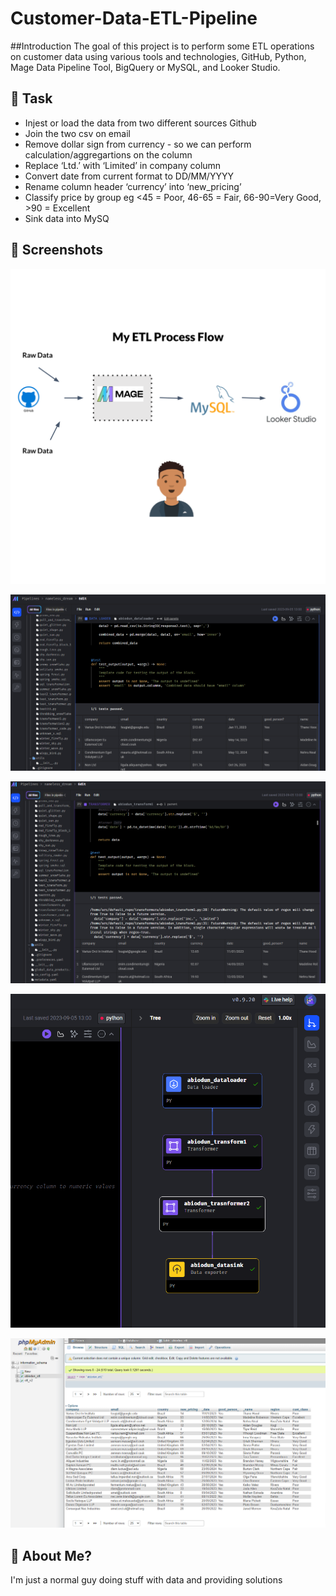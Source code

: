 # Customer-Data-ETL-Pipeline

##Introduction
The goal of this project is to perform some ETL operations on customer data using various tools and technologies, GitHub, Python, Mage Data Pipeline Tool, BigQuery or MySQL, and Looker Studio.

## 🚀 Task
- Injest or load the data from two different sources Github
- Join the two csv on email
- Remove dollar sign from currency - so we can perform calculation/aggregartions on the column
- Replace ‘Ltd.’ with ‘Limited’ in company column
- Convert date from current format to DD/MM/YYYY
- Rename column header ‘currency’ into ‘new_pricing’
- Classify price by group eg <45 = Poor, 46-65 = Fair, 66-90=Very Good, >90 = Excellent
- Sink data into MySQ


## 🚀 Screenshots
![Loading the raw data](https://raw.githubusercontent.com/Abiodun/Customer-Data-ETL-Pipeline/main/screenshots/architicture.png)

![Loading the raw data](https://raw.githubusercontent.com/Abiodun/Customer-Data-ETL-Pipeline/main/screenshots/dataloader_1.png)

![Loading the raw data](https://raw.githubusercontent.com/Abiodun/Customer-Data-ETL-Pipeline/main/screenshots/data_transformer_1.png)

![result data](https://raw.githubusercontent.com/Abiodun/Customer-Data-ETL-Pipeline/main/screenshots/pipeline_tree_1.png)

![Loading the raw data](https://raw.githubusercontent.com/Abiodun/Customer-Data-ETL-Pipeline/main/screenshots/sinked_data_mysql.png)

## 🚀 About Me?
I'm just a normal guy doing stuff with data and providing solutions
